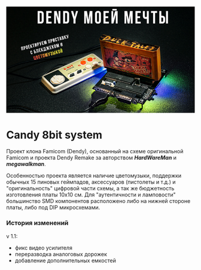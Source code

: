 ![Иллюстрация к проекту](https://github.com/HotPixelChannel/Candy_8bit/blob/5172f44756fc885d89af2bc24319f162821939bf/preview-small.jpg)
# Candy 8bit system
Проект клона Famicom (Dendy), основанный на схеме оригинальной Famicom и проекта Dendy Remake за авторством ***HardWareMan*** и ***megawalkman***.

Особенностью проекта является наличие цветомузыки, поддержки обычных 15 пиновых геймпадов, аксессуаров (пистолеты и т.д.) и "оригинальность" цифровой части схемы, а так же бюджетность изготовления платы 10х10 см. Для "аутентичности и ламповости" большинство SMD компонентов расположено либо на нижней стороне платы, либо под DIP микросхемами.

### История изменений
v 1.1: 
* фикс видео усилителя
* переразводка аналоговых дорожек
* добавление дополнительных емкостей

